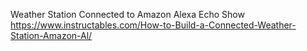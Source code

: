 Weather Station Connected to Amazon Alexa Echo Show
https://www.instructables.com/How-to-Build-a-Connected-Weather-Station-Amazon-Al/
